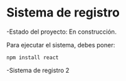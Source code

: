 <h1>Sistema de registro</h1>
-Estado del proyecto: En construcción.

Para ejecutar el sistema, debes poner:

```npm install react```

-Sistema de registro 2
